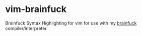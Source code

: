 # vim-brainfuck
Brainfuck Syntax Highlighting for vim for use with my [brainfuck](https://github.com/DemonInTheCloset/brainfuck) compiler/interpreter.
